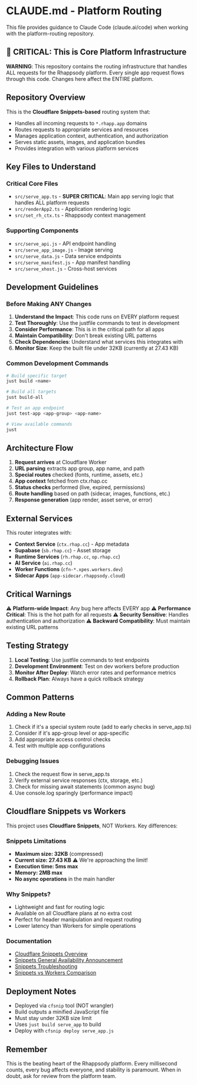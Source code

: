 # CLAUDE.md - Platform Routing

This file provides guidance to Claude Code (claude.ai/code) when working with the platform-routing repository.

## 🚨 CRITICAL: This is Core Platform Infrastructure

**WARNING**: This repository contains the routing infrastructure that handles ALL requests for the Rhappsody platform. Every single app request flows through this code. Changes here affect the ENTIRE platform.

## Repository Overview

This is the **Cloudflare Snippets-based** routing system that:
- Handles all incoming requests to `*.rhapp.app` domains
- Routes requests to appropriate services and resources
- Manages application context, authentication, and authorization
- Serves static assets, images, and application bundles
- Provides integration with various platform services

## Key Files to Understand

### Critical Core Files
- `src/serve_app.ts` - **SUPER CRITICAL**: Main app serving logic that handles ALL platform requests
- `src/renderApp2.ts` - Application rendering logic
- `src/set_rh_ctx.ts` - Rhappsody context management

### Supporting Components
- `src/serve_api.js` - API endpoint handling
- `src/serve_app_image.js` - Image serving
- `src/serve_data.js` - Data service endpoints
- `src/serve_manifest.js` - App manifest handling
- `src/serve_xhost.js` - Cross-host services

## Development Guidelines

### Before Making ANY Changes

1. **Understand the Impact**: This code runs on EVERY platform request
2. **Test Thoroughly**: Use the justfile commands to test in development
3. **Consider Performance**: This is in the critical path for all apps
4. **Maintain Compatibility**: Don't break existing URL patterns
5. **Check Dependencies**: Understand what services this integrates with
6. **Monitor Size**: Keep the built file under 32KB (currently at 27.43 KB)

### Common Development Commands

```bash
# Build specific target
just build <name>

# Build all targets
just build-all

# Test an app endpoint
just test-app <app-group> <app-name>

# View available commands
just
```

## Architecture Flow

1. **Request arrives** at Cloudflare Worker
2. **URL parsing** extracts app group, app name, and path
3. **Special routes** checked (fonts, runtime, assets, etc.)
4. **App context** fetched from ctx.rhap.cc
5. **Status checks** performed (live, expired, permissions)
6. **Route handling** based on path (sidecar, images, functions, etc.)
7. **Response generation** (app render, asset serve, or error)

## External Services

This router integrates with:
- **Context Service** (`ctx.rhap.cc`) - App metadata
- **Supabase** (`sb.rhap.cc`) - Asset storage
- **Runtime Services** (`rh.rhap.cc`, `op.rhap.cc`)
- **AI Service** (`ai.rhap.cc`)
- **Worker Functions** (`cfn-*.xpes.workers.dev`)
- **Sidecar Apps** (`app-sidecar.rhappsody.cloud`)

## Critical Warnings

⚠️ **Platform-wide Impact**: Any bug here affects EVERY app
⚠️ **Performance Critical**: This is the hot path for all requests
⚠️ **Security Sensitive**: Handles authentication and authorization
⚠️ **Backward Compatibility**: Must maintain existing URL patterns

## Testing Strategy

1. **Local Testing**: Use justfile commands to test endpoints
2. **Development Environment**: Test on dev workers before production
3. **Monitor After Deploy**: Watch error rates and performance metrics
4. **Rollback Plan**: Always have a quick rollback strategy

## Common Patterns

### Adding a New Route
1. Check if it's a special system route (add to early checks in serve_app.ts)
2. Consider if it's app-group level or app-specific
3. Add appropriate access control checks
4. Test with multiple app configurations

### Debugging Issues
1. Check the request flow in serve_app.ts
2. Verify external service responses (ctx, storage, etc.)
3. Check for missing await statements (common async bug)
4. Use console.log sparingly (performance impact)

## Cloudflare Snippets vs Workers

This project uses **Cloudflare Snippets**, NOT Workers. Key differences:

### Snippets Limitations
- **Maximum size: 32KB** (compressed)
- **Current size: 27.43 KB** ⚠️ We're approaching the limit!
- **Execution time: 5ms max**
- **Memory: 2MB max**
- **No async operations** in the main handler

### Why Snippets?
- Lightweight and fast for routing logic
- Available on all Cloudflare plans at no extra cost
- Perfect for header manipulation and request routing
- Lower latency than Workers for simple operations

### Documentation
- [Cloudflare Snippets Overview](https://developers.cloudflare.com/rules/snippets/)
- [Snippets General Availability Announcement](https://blog.cloudflare.com/snippets/)
- [Snippets Troubleshooting](https://developers.cloudflare.com/rules/snippets/errors/)
- [Snippets vs Workers Comparison](https://blog.cloudflare.com/snippets-announcement/)

## Deployment Notes

- Deployed via `cfsnip` tool (NOT wrangler)
- Build outputs a minified JavaScript file
- Must stay under 32KB size limit
- Uses `just build serve_app` to build
- Deploy with `cfsnip deploy serve_app.js`

## Remember

This is the beating heart of the Rhappsody platform. Every millisecond counts, every bug affects everyone, and stability is paramount. When in doubt, ask for review from the platform team.